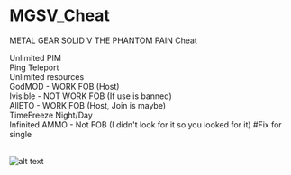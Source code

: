 # MGSV_Cheat
METAL GEAR SOLID V THE PHANTOM PAIN Cheat

Unlimited PIM</br>
Ping Teleport</br>
Unlimited resources</br>
GodMOD - WORK FOB (Host)</br> 
Ivisible - NOT WORK FOB (If use is banned)</br>
AllETO -  WORK FOB (Host, Join is maybe) </br> 
TimeFreeze Night/Day</br>
Infinited AMMO - Not FOB (I didn't look for it so you looked for it) #Fix for single</br></br>

![alt text](https://i.gyazo.com/715e225e047f0cd83f6b03142d21147a.png) 
